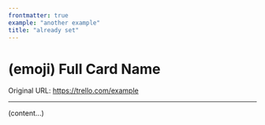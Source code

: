 ```yaml
---
frontmatter: true
example: "another example"
title: "already set"
---
```


# (emoji) Full Card Name

Original URL: https://trello.com/example

---

(content...)